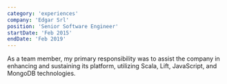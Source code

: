 ```yaml
---
category: 'experiences'
company: 'Edgar Srl'
position: 'Senior Software Engineer'
startDate: 'Feb 2015'
endDate: 'Feb 2019'
---
```


As a team member, my primary responsibility was to assist the company in enhancing and sustaining its platform, utilizing Scala, Lift, JavaScript, and MongoDB technologies.